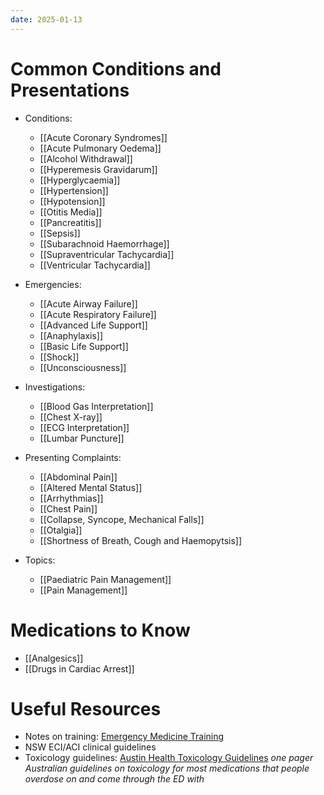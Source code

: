 ```yaml
---
date: 2025-01-13
---
```

# Common Conditions and Presentations
<!-- QueryToSerialize: list rows.file.link from "01 Disciplines" where  contains(Rotations, "[" + this.file.name + "](" + replace(this.file.folder + "/" + this.file.name + "." + this.file.ext, " ", "%20")   + ")") OR contains(Rotations, this.file.link) or contains(file.path,this.file.name) sort file.name asc group by reverse(split(file.folder, "/"))[0] -->
<!-- SerializedQuery: list rows.file.link from "01 Disciplines" where  contains(Rotations, "[" + this.file.name + "](" + replace(this.file.folder + "/" + this.file.name + "." + this.file.ext, " ", "%20")   + ")") OR contains(Rotations, this.file.link) or contains(file.path,this.file.name) sort file.name asc group by reverse(split(file.folder, "/"))[0] -->
- Conditions: 
    - [[Acute Coronary Syndromes]]
    - [[Acute Pulmonary Oedema]]
    - [[Alcohol Withdrawal]]
    - [[Hyperemesis Gravidarum]]
    - [[Hyperglycaemia]]
    - [[Hypertension]]
    - [[Hypotension]]
    - [[Otitis Media]]
    - [[Pancreatitis]]
    - [[Sepsis]]
    - [[Subarachnoid Haemorrhage]]
    - [[Supraventricular Tachycardia]]
    - [[Ventricular Tachycardia]]

- Emergencies: 
    - [[Acute Airway Failure]]
    - [[Acute Respiratory Failure]]
    - [[Advanced Life Support]]
    - [[Anaphylaxis]]
    - [[Basic Life Support]]
    - [[Shock]]
    - [[Unconsciousness]]

- Investigations: 
    - [[Blood Gas Interpretation]]
    - [[Chest X-ray]]
    - [[ECG Interpretation]]
    - [[Lumbar Puncture]]

- Presenting Complaints: 
    - [[Abdominal Pain]]
    - [[Altered Mental Status]]
    - [[Arrhythmias]]
    - [[Chest Pain]]
    - [[Collapse, Syncope, Mechanical Falls]]
    - [[Otalgia]]
    - [[Shortness of Breath, Cough and Haemopytsis]]

- Topics: 
    - [[Paediatric Pain Management]]
    - [[Pain Management]]

<!-- SerializedQuery END -->

# Medications to Know
<!-- QueryToSerialize: list from "03 Medications" where  contains(Rotations, "[" + this.file.name + "](" + replace(this.file.folder + "/" + this.file.name + "." + this.file.ext, " ", "%20")   + ")") OR contains(Rotations, this.file.link) or contains(file.path,this.file.name) sort file.name asc -->
<!-- SerializedQuery: list from "03 Medications" where  contains(Rotations, "[" + this.file.name + "](" + replace(this.file.folder + "/" + this.file.name + "." + this.file.ext, " ", "%20")   + ")") OR contains(Rotations, this.file.link) or contains(file.path,this.file.name) sort file.name asc -->
- [[Analgesics]]
- [[Drugs in Cardiac Arrest]]
<!-- SerializedQuery END -->
# Useful Resources
- Notes on training: [Emergency Medicine Training](00%20Reference/Training/Emergency%20Medicine%20Training.md)
- NSW ECI/ACI clinical guidelines
- Toxicology guidelines: [Austin Health Toxicology Guidelines](https://www.austin.org.au/clinical-toxicology-guidelines/) *one pager Australian guidelines on toxicology for most medications that people overdose on and come through the ED with*
  
